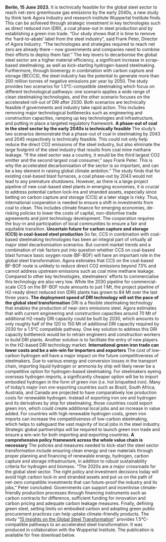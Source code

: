 **Berlin, 15 June 2023.** It is technically feasible for the global steel sector to reach net-zero greenhouse gas emissions by the early 2040s, a new study by think tank Agora Industry and research institute Wuppertal Institute finds. This can be achieved through strategic investment in key technologies such as direct reduced iron (DRI), a coal phase-out in steel production and by establishing a green iron trade.
“Our study shows that it is time to remove the ‘hard-to-abate’ label from the steel industry”, said Frank Peter, Director of Agora Industry. “The technologies and strategies required to reach net zero are already there – now governments and companies need to combine their efforts to deploy them fast.”
The key levers to decarbonise the global steel sector are a higher material efficiency, a significant increase in scrap-based steelmaking; as well as kick-starting hydrogen-based steelmaking. Furthermore, through bioenergy in combination with carbon capture and storage (BECCS), the steel industry has the potential to generate more than 200 million tonnes of negative emissions per year by 2050.
The study provides two scenarios for 1.5°C-compatible steelmaking which focus on different technological pathways: one scenario applies a wide range of clean steelmaking technologies, and the other scenario focuses on the accelerated roll-out of DRI after 2030. Both scenarios are technically feasible if governments and industry take rapid action. This includes removing major technological bottlenecks such as engineering and construction capacities, ramping up key technologies and infrastructure, and putting in place a targeted regulatory framework.
**A phase-out of coal in the steel sector by the early 2040s is technically feasible**
The study’s two scenarios demonstrate that a phase-out of coal in steelmaking by 2043 and 2045 respectively is technically feasible. This could not only help reduce the direct CO2 emissions of the steel industry, but also eliminate the large footprint of the steel industry that results from coal mine methane leakage.
“If the steel sector was a country, it would be the third largest CO2 emitter and the second largest coal consumer,” says Frank Peter. This is why the accelerated decarbonisation of the sector is so important, and can be a key element in raising global climate ambition.”
The study finds that for existing coal-based blast furnaces, a coal phase-out by 2043 would not lead to any premature shutdowns. However, as there is a large project pipeline of new coal-based steel plants in emerging economies, it is crucial to address potential carbon lock-ins and stranded assets, especially since betting on carbon capture and storage (CCS) at a later stage is risky.
Thus, international cooperation is needed to ensure a shift in investments from coal to clean. This includes climate finance for emerging economies, de-risking policies to lower the costs of capital, non-distortive trade agreements and joint technology development. The cooperation requires the buy-in and participation of local communities to ensure a fair and equitable transition.
**Uncertain future for carbon capture and storage (CCS) in coal-based steel production**
So far, CCS in combination with coal-based steelmaking technologies has been an integral part of virtually all major steel decarbonisation scenarios. But current market trends and a combination of risk factors put into question whether CCS on coal-based blast furnace basic oxygen route (BF-BOF) will have an important role in the global steel transformation.
Agora estimates that CCS on the coal-based BF-BOF route is unlikely to reduce direct CO2 emissions beyond 73% and cannot address upstream emissions such as coal mine methane leakage. Compared to other key technologies, steelmakers’ efforts to commercialise this technology are also very low. While the 2030 pipeline for commercial-scale CCS on the BF-BOF route amounts to just 1 Mt, the project pipeline of H2-ready direct reduced iron (DRI) plants has grown to 84 Mt over the last three years. 
**The deployment speed of DRI technology will set the pace of the global steel transformation**
DRI is a flexible steelmaking technology that enables the production of near-zero emissions steel. Agora estimates that with current engineering and construction capacities around 70 Mt of additional H2-ready DRI capacity could be built by 2030, which amounts to only roughly half of the 120 to 150 Mt of additional DRI capacity required by 2030 for a 1.5°C compatible pathway. One key solution to address this DRI capacity bottleneck would be to retrain engineers and construction workers to build DRI plants. Another solution is to facilitate the entry of new players in the H2-based DRI technology market.
**International green iron trade can lower costs and be a win-win for importers and exporters**
The cost of low-carbon hydrogen will have a major impact on the future competitiveness of steelmakers. Due to various energy and conversion losses in the transport chain, importing liquid hydrogen or ammonia by ship will likely never be a competitive option for hydrogen-based steelmaking. For steelmakers eyeing overseas hydrogen imports, a significantly cheaper option will be to import embodied hydrogen in the form of green iron (i.e. hot briquetted iron).
Many of today’s major iron ore-exporting countries such as Brazil, South Africa, Australia, and Canada are projected to have comparatively low production costs for renewable hydrogen. Instead of exporting iron ore and hydrogen and its derivatives by ship for steelmaking, those countries could export green iron, which could create additional local jobs and an increase in value added.
For countries with high renewable hydrogen costs, green iron imports can increase the competitiveness of low-carbon steelmaking, which helps to safeguard the vast majority of local jobs in the steel industry. Strategic global partnerships will be required to launch green iron trade and ensure a win-win for both importing and exporting countries.
**A comprehensive policy framework across the whole value chain is necessary**
The policies and measures needed to kick-start the steel sector transformation include ensuring clean energy and raw materials through proper planning and financing of renewable energy, hydrogen, carbon capture and storage infrastructure, in addition to robust sustainability criteria for hydrogen and biomass.
“The 2020s are a major crossroads for the global steel sector. The right policy and investment decisions today will avoid high carbon lock-in and stranded assets and put us on the path of net-zero compatible investments that can future-proof the industry and its jobs,” Peter concluded.
Governments can support and incentivise climate-friendly production processes through financing instruments such as carbon contracts for difference, sufficient funding for innovation and carbon pricing and adequate carbon leakage measures. Finally, defining green steel, setting limits on embodied carbon and adopting green public procurement practices can help uptake climate-friendly products.
The study "[15 Insights on the Global Steel Transformation](https://www.agora-industry.org/publications/15-insights-on-the-global-steel-transformation)" provides 1.5°C-compatible pathways to an accelerated steel transformation. It was produced in collaboration with the Wuppertal Institute. The publication is available for free download below.